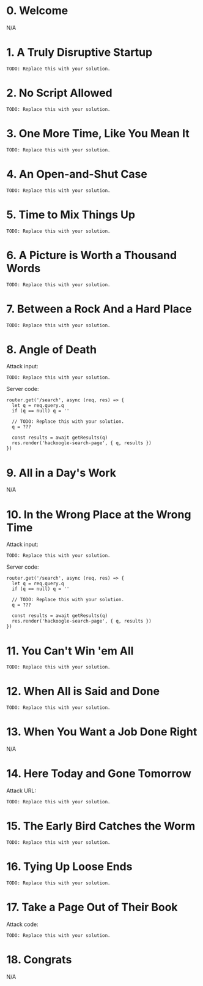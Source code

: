 # 0. Welcome

N/A

# 1. A Truly Disruptive Startup

```
TODO: Replace this with your solution.
```

# 2. No Script Allowed

```
TODO: Replace this with your solution.
```

# 3. One More Time, Like You Mean It

```
TODO: Replace this with your solution.
```

# 4. An Open-and-Shut Case

```
TODO: Replace this with your solution.
```

# 5. Time to Mix Things Up

```
TODO: Replace this with your solution.
```

# 6. A Picture is Worth a Thousand Words

```
TODO: Replace this with your solution.
```

# 7. Between a Rock And a Hard Place

```
TODO: Replace this with your solution.
```

# 8. Angle of Death

Attack input:

```
TODO: Replace this with your solution.
```

Server code:

```
router.get('/search', async (req, res) => {
  let q = req.query.q
  if (q == null) q = ''

  // TODO: Replace this with your solution.
  q = ???

  const results = await getResults(q)
  res.render('hackoogle-search-page', { q, results })
})
```

# 9. All in a Day's Work

N/A

# 10. In the Wrong Place at the Wrong Time

Attack input:

```
TODO: Replace this with your solution.
```

Server code:

```
router.get('/search', async (req, res) => {
  let q = req.query.q
  if (q == null) q = ''

  // TODO: Replace this with your solution.
  q = ???

  const results = await getResults(q)
  res.render('hackoogle-search-page', { q, results })
})
```

# 11. You Can't Win 'em All

```
TODO: Replace this with your solution.
```

# 12. When All is Said and Done

```
TODO: Replace this with your solution.
```

# 13. When You Want a Job Done Right

N/A

# 14. Here Today and Gone Tomorrow

Attack URL:

```
TODO: Replace this with your solution.
```

# 15. The Early Bird Catches the Worm

```
TODO: Replace this with your solution.
```

# 16. Tying Up Loose Ends

```
TODO: Replace this with your solution.
```

# 17. Take a Page Out of Their Book

Attack code:

```
TODO: Replace this with your solution.
```

# 18. Congrats

N/A
